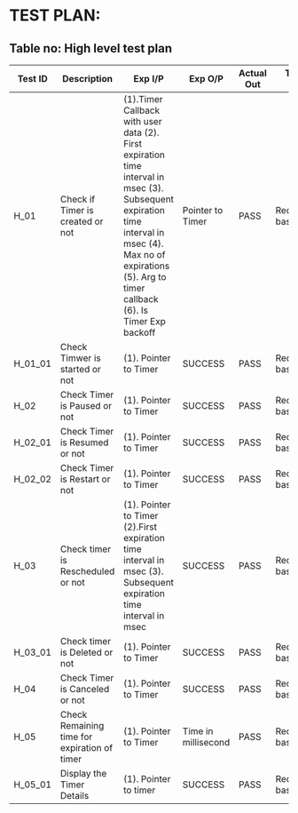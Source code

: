 # TEST PLAN:

## Table no: High level test plan

| **Test ID** | **Description**                                              | **Exp I/P** | **Exp O/P** | **Actual Out** |**Type Of Test**  |    
|-------------|--------------------------------------------------------------|------------|-------------|----------------|------------------|
|  H_01       |Check if Timer is created or not                        | (1).Timer Callback with user data  (2). First expiration time interval in msec (3). Subsequent expiration time interval in msec (4). Max no of expirations (5). Arg to timer callback (6). Is Timer Exp backoff | Pointer to Timer | PASS | Requirement based|
|  H_01_01       |Check Timwer is started or not                           | (1). Pointer to Timer | SUCCESS |PASS|Requirement based |
|  H_02   |Check Timer is Paused or not | (1). Pointer to Timer | SUCCESS |PASS|Requirement based |
| H_02_01 | Check Timer is Resumed or not | (1). Pointer to Timer  | SUCCESS | PASS | Requirement based |
| H_02_02 | Check Timer is Restart or not | (1). Pointer to Timer | SUCCESS | PASS | Requirement based |
| H_03 | Check timer is Rescheduled or not | (1). Pointer to Timer (2).First expiration time interval in msec (3). Subsequent expiration time interval in msec  | SUCCESS | PASS | Requirement based |
| H_03_01 | Check timer is Deleted or not | (1). Pointer to Timer | SUCCESS | PASS | Requirement based |
| H_04 | Check Timer is Canceled or not | (1). Pointer to Timer | SUCCESS | PASS  | Requirement based |
| H_05 | Check Remaining time for expiration of timer | (1). Pointer to Timer | Time in millisecond | PASS | Requirement based |
| H_05_01 | Display the Timer Details | (1). Pointer to timer | SUCCESS | PASS | Requirement based |

